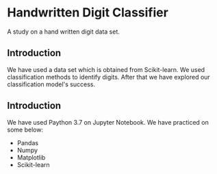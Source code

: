 # Handwritten Digit Classifier
A study on a hand written digit data set. 

## Introduction
We have used a data set which is obtained from Scikit-learn. We used classification methods to identify digits. After that we have explored our classification model's success.

## Introduction
We have used Paython 3.7 on Jupyter Notebook. We have practiced on some  below:
* Pandas
* Numpy
* Matplotlib
* Scikit-learn 

